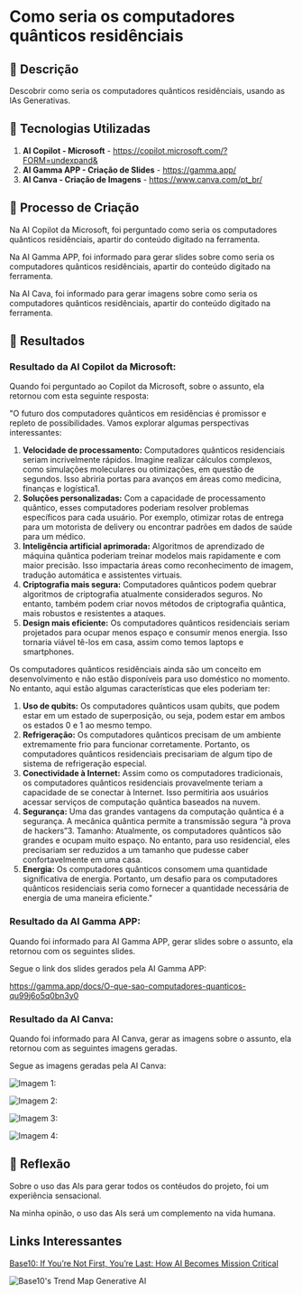 # Como seria os computadores quânticos residênciais


## 📒 Descrição
Descobrir como seria os computadores quânticos residênciais, usando as IAs Generativas.

## 🤖 Tecnologias Utilizadas
1. **AI Copilot - Microsoft** - https://copilot.microsoft.com/?FORM=undexpand&
2. **AI Gamma APP - Criação de Slides** - https://gamma.app/
3. **AI Canva - Criação de Imagens** - https://www.canva.com/pt_br/

## 🧐 Processo de Criação
Na AI Copilot da Microsoft, foi perguntado como seria os computadores quânticos residênciais, apartir do conteúdo digitado na ferramenta.

Na AI Gamma APP, foi informado para gerar slides sobre como seria os computadores quânticos residênciais, apartir do conteúdo digitado na ferramenta.

Na AI Cava, foi informado para gerar imagens sobre como seria os computadores quânticos residênciais, apartir do conteúdo digitado na ferramenta.

## 🚀 Resultados

### Resultado da AI Copilot da Microsoft:

Quando foi perguntado ao Copilot da Microsoft, sobre o assunto, ela retornou com esta seguinte resposta:

"O futuro dos computadores quânticos em residências é promissor e repleto de possibilidades. Vamos explorar algumas perspectivas interessantes:

1. **Velocidade de processamento:** Computadores quânticos residenciais seriam incrivelmente rápidos. Imagine realizar cálculos complexos, como simulações moleculares ou otimizações, em questão de segundos. Isso abriria portas para avanços em áreas como medicina, finanças e logística1.
2. **Soluções personalizadas:** Com a capacidade de processamento quântico, esses computadores poderiam resolver problemas específicos para cada usuário. Por exemplo, otimizar rotas de entrega para um motorista de delivery ou encontrar padrões em dados de saúde para um médico.
3. **Inteligência artificial aprimorada:** Algoritmos de aprendizado de máquina quântica poderiam treinar modelos mais rapidamente e com maior precisão. Isso impactaria áreas como reconhecimento de imagem, tradução automática e assistentes virtuais.
4. **Criptografia mais segura:** Computadores quânticos podem quebrar algoritmos de criptografia atualmente considerados seguros. No entanto, também podem criar novos métodos de criptografia quântica, mais robustos e resistentes a ataques.
5. **Design mais eficiente:** Os computadores quânticos residenciais seriam projetados para ocupar menos espaço e consumir menos energia. Isso tornaria viável tê-los em casa, assim como temos laptops e smartphones.

Os computadores quânticos residênciais ainda são um conceito em desenvolvimento e não estão disponíveis para uso doméstico no momento. No entanto, aqui estão algumas características que eles poderiam ter:

1. **Uso de qubits:** Os computadores quânticos usam qubits, que podem estar em um estado de superposição, ou seja, podem estar em ambos os estados 0 e 1 ao mesmo tempo.
2. **Refrigeração:** Os computadores quânticos precisam de um ambiente extremamente frio para funcionar corretamente. Portanto, os computadores quânticos residenciais precisariam de algum tipo de sistema de refrigeração especial.
3. **Conectividade à Internet:** Assim como os computadores tradicionais, os computadores quânticos residenciais provavelmente teriam a capacidade de se conectar à Internet. Isso permitiria aos usuários acessar serviços de computação quântica baseados na nuvem.
4. **Segurança:** Uma das grandes vantagens da computação quântica é a segurança. A mecânica quântica permite a transmissão segura “à prova de hackers”3.
Tamanho: Atualmente, os computadores quânticos são grandes e ocupam muito espaço. No entanto, para uso residencial, eles precisariam ser reduzidos a um tamanho que pudesse caber confortavelmente em uma casa.
5. **Energia:** Os computadores quânticos consomem uma quantidade significativa de energia. Portanto, um desafio para os computadores quânticos residenciais seria como fornecer a quantidade necessária de energia de uma maneira eficiente."

### Resultado da AI Gamma APP:

Quando foi informado para AI Gamma APP, gerar slides sobre o assunto, ela retornou com os seguintes slides.

Segue o link dos slides gerados pela AI Gamma APP:

https://gamma.app/docs/O-que-sao-computadores-quanticos-qu99j6o5q0bn3y0


### Resultado da AI Canva:
Quando foi informado para AI Canva, gerar as imagens sobre o assunto, ela retornou com as seguintes imagens geradas. 

Segue as imagens geradas pela AI Canva:


![Imagem 1:](https://github.com/GustavoSchiavinato/lab-natty-or-not/blob/main/Como_seria_computadores_quanticos_residenciais_1.png)

![Imagem 2:](https://github.com/GustavoSchiavinato/lab-natty-or-not/blob/main/Como_seria_computadores_quanticos_residenciais_2.png)

![Imagem 3:](https://github.com/GustavoSchiavinato/lab-natty-or-not/blob/main/Como_seria_computadores_quanticos_residenciais_3.png)

![Imagem 4:](https://github.com/GustavoSchiavinato/lab-natty-or-not/blob/main/Como_seria_computadores_quanticos_residenciais_4.png)


## 💭 Reflexão
Sobre o uso das AIs para gerar todos os contéudos do projeto, foi um experiência sensacional.

Na minha opinão, o uso das AIs será um complemento na vida humana.


## Links Interessantes

[Base10: If You’re Not First, You’re Last: How AI Becomes Mission Critical](https://base10.vc/post/generative-ai-mission-critical/)

![Base10's Trend Map Generative AI](https://github.com/digitalinnovationone/lab-natty-or-not/assets/730492/f4df26e8-f8f7-4419-8252-c69d73ea930c)
